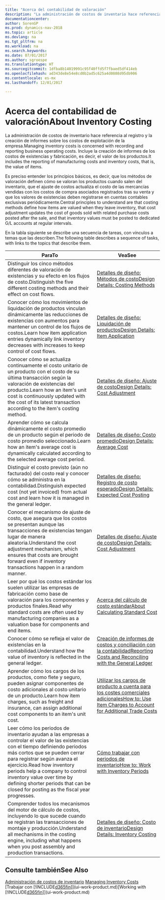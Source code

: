 ```yaml
---
title: "Acerca del contabilidad de valoración"
description: "La administración de costos de inventario hace referencia al registro y la creación de informes sobre los costos de explotación de la empresa. Incluye la creación de informes de los costos de existencias y fabricación, es decir, el valor de los productos."
documentationcenter: 
author: SorenGP
ms.prod: dynamics-nav-2018
ms.topic: article
ms.devlang: na
ms.tgt_pltfrm: na
ms.workload: na
ms.search.keywords: 
ms.date: 07/01/2017
ms.author: sgroespe
ms.translationtype: HT
ms.sourcegitcommit: 1dfba8b14019991c95f40ffd5f7fbaed5df414eb
ms.openlocfilehash: ad343de8e54e8cd0b2ad5c625a4d0808d95db906
ms.contentlocale: es-mx
ms.lasthandoff: 12/01/2017

---
```

# <a name="about-inventory-costing"></a><span data-ttu-id="fefbc-104">Acerca del contabilidad de valoración</span><span class="sxs-lookup"><span data-stu-id="fefbc-104">About Inventory Costing</span></span>
<span data-ttu-id="fefbc-105">La administración de costos de inventario hace referencia al registro y la creación de informes sobre los costos de explotación de la empresa.</span><span class="sxs-lookup"><span data-stu-id="fefbc-105">Managing inventory costs is concerned with recording and reporting business operating costs.</span></span> <span data-ttu-id="fefbc-106">Incluye la creación de informes de los costos de existencias y fabricación, es decir, el valor de los productos.</span><span class="sxs-lookup"><span data-stu-id="fefbc-106">It includes the reporting of manufacturing costs and inventory costs, that is, the value of items.</span></span>  

 <span data-ttu-id="fefbc-107">Es preciso entender los principios básicos, es decir, que los métodos de valoración definen cómo se valoran los productos cuando salen del inventario, que el ajuste de costos actualiza el costo de las mercancías vendidas con los costos de compra asociados registrados tras su venta y que los valores de existencias deben registrarse en cuentas contables exclusivas periódicamente.</span><span class="sxs-lookup"><span data-stu-id="fefbc-107">Central principles to understand are that costing methods define how items are valued when they leave inventory, that cost adjustment updates the cost of goods sold with related purchase costs posted after the sale, and that inventory values must be posted to dedicated G/L accounts at regular intervals.</span></span>  

 <span data-ttu-id="fefbc-108">En la tabla siguiente se describe una secuencia de tareas, con vínculos a temas que las describen.</span><span class="sxs-lookup"><span data-stu-id="fefbc-108">The following table describes a sequence of tasks, with links to the topics that describe them.</span></span>   

|<span data-ttu-id="fefbc-109">**Para**</span><span class="sxs-lookup"><span data-stu-id="fefbc-109">**To**</span></span>|<span data-ttu-id="fefbc-110">**Vea**</span><span class="sxs-lookup"><span data-stu-id="fefbc-110">**See**</span></span>|  
|------------|-------------|  
|<span data-ttu-id="fefbc-111">Distinguir los cinco métodos diferentes de valoración de existencias y su efecto en los flujos de costo.</span><span class="sxs-lookup"><span data-stu-id="fefbc-111">Distinguish the five different costing methods and their effect on cost flows.</span></span>|[<span data-ttu-id="fefbc-112">Detalles de diseño: Métodos de costo</span><span class="sxs-lookup"><span data-stu-id="fefbc-112">Design Details: Costing Methods</span></span>](design-details-costing-methods.md)|  
|<span data-ttu-id="fefbc-113">Conocer cómo los movimientos de liquidación de productos vinculan dinámicamente las reducciones de existencias con aumentos para mantener un control de los flujos de costos.</span><span class="sxs-lookup"><span data-stu-id="fefbc-113">Learn how item application entries dynamically link inventory decreases with increases to keep control of cost flows.</span></span>|[<span data-ttu-id="fefbc-114">Detalles de diseño: Liquidación de productos</span><span class="sxs-lookup"><span data-stu-id="fefbc-114">Design Details: Item Application</span></span>](design-details-item-application.md)|  
|<span data-ttu-id="fefbc-115">Conocer cómo se actualiza continuamente el costo unitario de un producto con el costo de su última transacción según la valoración de existencias del producto.</span><span class="sxs-lookup"><span data-stu-id="fefbc-115">Learn how an item's unit cost is continuously updated with the cost of its latest transaction according to the item's costing method.</span></span>|[<span data-ttu-id="fefbc-116">Detalles de diseño: Ajuste de costo</span><span class="sxs-lookup"><span data-stu-id="fefbc-116">Design Details: Cost Adjustment</span></span>](design-details-cost-adjustment.md)|  
|<span data-ttu-id="fefbc-117">Aprender cómo se calcula dinámicamente el costo promedio de un producto según el periodo de costo promedio seleccionado.</span><span class="sxs-lookup"><span data-stu-id="fefbc-117">Learn how an item's average cost is dynamically calculated according to the selected average cost period.</span></span>|[<span data-ttu-id="fefbc-118">Detalles de diseño: Costo promedio</span><span class="sxs-lookup"><span data-stu-id="fefbc-118">Design Details: Average Cost</span></span>](design-details-average-cost.md)|  
|<span data-ttu-id="fefbc-119">Distinguir el costo previsto (aún no facturado) del costo real y conocer cómo se administra en la contabilidad.</span><span class="sxs-lookup"><span data-stu-id="fefbc-119">Distinguish expected cost (not yet invoiced) from actual cost and learn how it is managed in the general ledger.</span></span>|[<span data-ttu-id="fefbc-120">Detalles de diseño: Registro de costo esperado</span><span class="sxs-lookup"><span data-stu-id="fefbc-120">Design Details: Expected Cost Posting</span></span>](design-details-expected-cost-posting.md)|  
|<span data-ttu-id="fefbc-121">Conocer el mecanismo de ajuste de costo, que asegura que los costos se presentan aunque las transacciones de existencias tengan lugar de manera aleatoria.</span><span class="sxs-lookup"><span data-stu-id="fefbc-121">Understand the cost adjustment mechanism, which ensures that costs are brought forward even if inventory transactions happen in a random manner.</span></span>|[<span data-ttu-id="fefbc-122">Detalles de diseño: Ajuste de costo</span><span class="sxs-lookup"><span data-stu-id="fefbc-122">Design Details: Cost Adjustment</span></span>](design-details-cost-adjustment.md)|  
|<span data-ttu-id="fefbc-123">Leer por qué los costos estándar los suelen utilizar las empresas de fabricación como base de valoración para los componentes y productos finales.</span><span class="sxs-lookup"><span data-stu-id="fefbc-123">Read why standard costs are often used by manufacturing companies as a valuation base for components and end items.</span></span>|[<span data-ttu-id="fefbc-124">Acerca del cálculo de costo estándar</span><span class="sxs-lookup"><span data-stu-id="fefbc-124">About Calculating Standard Cost</span></span>](finance-about-calculating-standard-cost.md)|  
|<span data-ttu-id="fefbc-125">Conocer cómo se refleja el valor de existencias en la contabilidad.</span><span class="sxs-lookup"><span data-stu-id="fefbc-125">Understand how the value of inventory is reflected in the general ledger.</span></span>|[<span data-ttu-id="fefbc-126">Creación de informes de costos y conciliación con la contabilidad</span><span class="sxs-lookup"><span data-stu-id="fefbc-126">Reporting Costs and Reconciling with the General Ledger</span></span>](finance-report-costs-and-reconcile-with-the-general-ledger.md)|  
|<span data-ttu-id="fefbc-127">Aprender cómo los cargos de los productos, como flete y seguro, pueden asignar componentes de costo adicionales al costo unitario de un producto.</span><span class="sxs-lookup"><span data-stu-id="fefbc-127">Learn how item charges, such as freight and insurance, can assign additional cost components to an item's unit cost.</span></span>|[<span data-ttu-id="fefbc-128">Utilizar los cargos de producto a cuenta para los costes comerciales adicionales</span><span class="sxs-lookup"><span data-stu-id="fefbc-128">How to: Use Item Charges to Account for Additional Trade Costs</span></span>](payables-how-assign-item-charges.md)|  
|<span data-ttu-id="fefbc-129">Leer cómo los periodos de inventario ayudan a las empresas a controlar el valor de las existencias con el tiempo definiendo periodos más cortos que se pueden cerrar para registrar según avanza el ejercicio.</span><span class="sxs-lookup"><span data-stu-id="fefbc-129">Read how inventory periods help a company to control inventory value over time by defining shorter periods that can be closed for posting as the fiscal year progresses.</span></span>|[<span data-ttu-id="fefbc-130">Cómo trabajar con periodos de inventario</span><span class="sxs-lookup"><span data-stu-id="fefbc-130">How to: Work with Inventory Periods</span></span>](finance-how-to-work-with-inventory-periods.md)|  
|<span data-ttu-id="fefbc-131">Comprender todos los mecanismos del motor de cálculo de costos, incluyendo lo que sucede cuando se registran las transacciones de montaje y producción.</span><span class="sxs-lookup"><span data-stu-id="fefbc-131">Understand all mechanisms in the costing engine, including what happens when you post assembly and production transactions.</span></span>|[<span data-ttu-id="fefbc-132">Detalles de diseño: Costo de inventario</span><span class="sxs-lookup"><span data-stu-id="fefbc-132">Design Details: Inventory Costing</span></span>](design-details-inventory-costing.md)|

## <a name="see-also"></a><span data-ttu-id="fefbc-133">Consulte también</span><span class="sxs-lookup"><span data-stu-id="fefbc-133">See Also</span></span>
<span data-ttu-id="fefbc-134">[Administración de costos de inventario](finance-manage-inventory-costs.md)  </span><span class="sxs-lookup"><span data-stu-id="fefbc-134">[Managing Inventory Costs](finance-manage-inventory-costs.md)  </span></span>  
<span data-ttu-id="fefbc-135">[Trabajar con [!INCLUDE[d365fin](includes/d365fin_md.md)]](ui-work-product.md)</span><span class="sxs-lookup"><span data-stu-id="fefbc-135">[Working with [!INCLUDE[d365fin](includes/d365fin_md.md)]](ui-work-product.md)</span></span>

